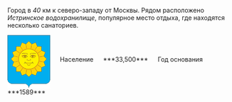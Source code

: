 <!--2021-11-30 00:05:04-->
Город в *40* км к северо-западу от Москвы.
Рядом расположено *Истринское водохранилище*, популярное место отдыха, где находятся несколько санаториев.

<span class="dt">
  <img src="Istra.png" align="middle" width="96px"> &emsp; 
<span class="dtc">
  Население &emsp; ***33,500*** &emsp;
  Год основания &emsp; ***1589***
</span>
</span>